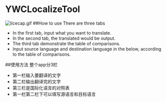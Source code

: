 # YWCLocalizeTool
![licecap.gif](http://upload-images.jianshu.io/upload_images/1398180-30e03f081b86b13a.gif?imageMogr2/auto-orient/strip)
##How to use
There are three tabs

* In the first tab, input what you want to translate.
* In the second tab, the translated would be output.
* The third tab demonstrate the table of comparisons.
* Input source language and destination language in the below, according to the table of comparisons.

##使用方法
整个app分3栏

* 第一栏输入要翻译的文字  
* 第二栏输出翻译完的文字
* 第三栏是国际化语言的对照表
* 第一栏第二栏下可以填写源语言和目标语言

